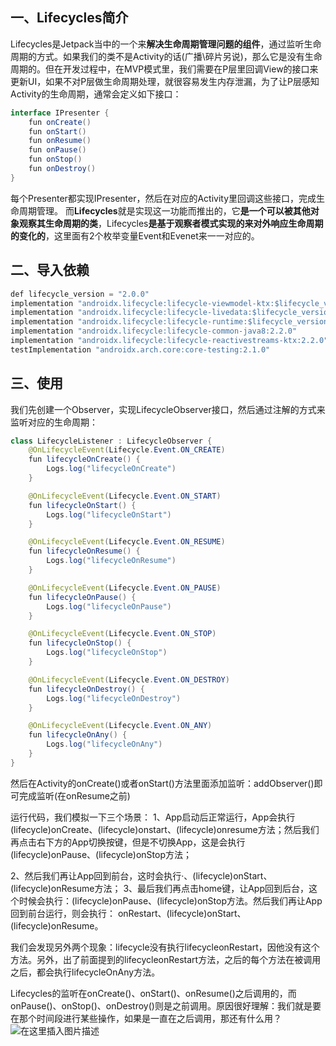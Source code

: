 ﻿## 一、Lifecycles简介

Lifecycles是Jetpack当中的一个来**解决生命周期管理问题的组件**，通过监听生命周期的方式。如果我们的类不是Activity的话(广播\碎片另说)，那么它是没有生命周期的。但在开发过程中，在MVP模式里，我们需要在P层里回调View的接口来更新UI，如果不对P层做生命周期处理，就很容易发生内存泄漏，为了让P层感知Activity的生命周期，通常会定义如下接口：

```java
interface IPresenter {
    fun onCreate()
    fun onStart()
    fun onResume()
    fun onPause()
    fun onStop()
    fun onDestroy()
}
```
每个Presenter都实现IPresenter，然后在对应的Activity里回调这些接口，完成生命周期管理。
而**Lifecycles**就是实现这一功能而推出的，它**是一个可以被其他对象观察其生命周期的类**，Lifecycles**是基于观察者模式实现的来对外响应生命周期的变化的**，这里面有2个枚举变量Event和Evenet来一一对应的。

## 二、导入依赖

```javascript
def lifecycle_version = "2.0.0"
implementation "androidx.lifecycle:lifecycle-viewmodel-ktx:$lifecycle_version"
implementation "androidx.lifecycle:lifecycle-livedata:$lifecycle_version"
implementation "androidx.lifecycle:lifecycle-runtime:$lifecycle_version"
implementation "androidx.lifecycle:lifecycle-common-java8:2.2.0"
implementation "androidx.lifecycle:lifecycle-reactivestreams-ktx:2.2.0" 
testImplementation "androidx.arch.core:core-testing:2.1.0"
```

## 三、使用
我们先创建一个Observer，实现LifecycleObserver接口，然后通过注解的方式来监听对应的生命周期：

```java
class LifecycleListener : LifecycleObserver {
    @OnLifecycleEvent(Lifecycle.Event.ON_CREATE)
    fun lifecycleOnCreate() {
        Logs.log("lifecycleOnCreate")
    }

    @OnLifecycleEvent(Lifecycle.Event.ON_START)
    fun lifecycleOnStart() {
        Logs.log("lifecycleOnStart")
    }

    @OnLifecycleEvent(Lifecycle.Event.ON_RESUME)
    fun lifecycleOnResume() {
        Logs.log("lifecycleOnResume")
    }

    @OnLifecycleEvent(Lifecycle.Event.ON_PAUSE)
    fun lifecycleOnPause() {
        Logs.log("lifecycleOnPause")
    }

    @OnLifecycleEvent(Lifecycle.Event.ON_STOP)
    fun lifecycleOnStop() {
        Logs.log("lifecycleOnStop")
    }

    @OnLifecycleEvent(Lifecycle.Event.ON_DESTROY)
    fun lifecycleOnDestroy() {
        Logs.log("lifecycleOnDestroy")
    }

    @OnLifecycleEvent(Lifecycle.Event.ON_ANY)
    fun lifecycleOnAny() {
        Logs.log("lifecycleOnAny")
    }
}
```
然后在Activity的onCreate()或者onStart()方法里面添加监听：addObserver()即可完成监听(在onResume之前)

运行代码，我们模拟一下三个场景：
1、App启动后正常运行，App会执行(lifecycle)onCreate、(lifecycle)onstart、(lifecycle)onresume方法；然后我们再点击右下方的App切换按键，但是不切换App，这是会执行(lifecycle)onPause、(lifecycle)onStop方法；

2、然后我们再让App回到前台，这时会执行·、(lifecycle)onStart、(lifecycle)onResume方法；
3、最后我们再点击home键，让App回到后台，这个时候会执行：(lifecycle)onPause、(lifecycle)onStop方法。然后我们再让App回到前台运行，则会执行： onRestart、(lifecycle)onStart、(lifecycle)onResume。

我们会发现另外两个现象：lifecycle没有执行lifecycleonRestart，因他没有这个方法。另外，出了前面提到的lifecycleonRestart方法，之后的每个方法在被调用之后，都会执行lifecycleOnAny方法。

Lifecycles的监听在onCreate()、onStart()、onResume()之后调用的，而onPause()、onStop()、onDestroy()则是之前调用。原因很好理解：我们就是要在那个时间段进行某些操作，如果是一直在之后调用，那还有什么用？
![在这里插入图片描述](https://img-blog.csdnimg.cn/20201230095948243.png?x-oss-process=image/watermark,type_ZmFuZ3poZW5naGVpdGk,shadow_10,text_aHR0cHM6Ly9ibG9nLmNzZG4ubmV0L2hhb3l1ZWdvbmd6aQ==,size_16,color_FFFFFF,t_70)


